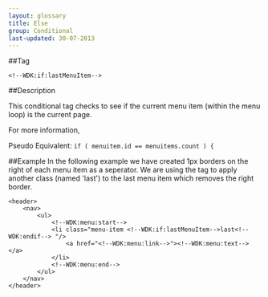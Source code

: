 ```yaml
---
layout: glossary
title: Else
group: Conditional
last-updated: 30-07-2013
---
```



##Tag

`<!--WDK:if:lastMenuItem-->`

##Description

This conditional tag checks to see if the current menu item (within the menu loop) is the current page.

For more information,

Pseudo Equivalent:
`if ( menuitem.id == menuitems.count ) {`

##Example
In the following example we have created 1px borders on the right of each menu item as a seperator. We are using the tag to apply another class (named 'last') to the last menu item which removes the right border.

```
<header>
	<nav>
		<ul>
			<!--WDK:menu:start-->
			<li class="menu-item <!--WDK:if:lastMenuItem-->last<!--WDK:endif--> "/>
				<a href="<!--WDK:menu:link-->"><!--WDK:menu:text--></a>
			</li>
			<!--WDK:menu:end-->
		</ul>
	</nav>
</header>
```